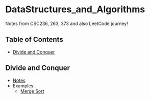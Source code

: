 # DataStructures_and_Algorithms
Notes from CSC236, 263, 373 and also LeetCode journey!

## Table of Contents
- [Divide and Conquer](#divide-and-conquer)


## Divide and Conquer
- [Notes](./divide_and_conquer/notes.md)
- Examples:
    - [Merge Sort](./divide_and_conquer/merge_sort.py)